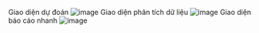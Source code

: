 Giao diện dự đoán
![image](https://github.com/user-attachments/assets/e04c0cad-ab7d-4dbf-9aae-45c7e1462ea3)
Giao diện phân tích dữ liệu
![image](https://github.com/user-attachments/assets/3ddf4462-21d2-44a9-997e-ebc44131be13)
Giao diện báo cáo nhanh
![image](https://github.com/user-attachments/assets/192199fc-3ad5-46fe-bee5-449287c17386)
